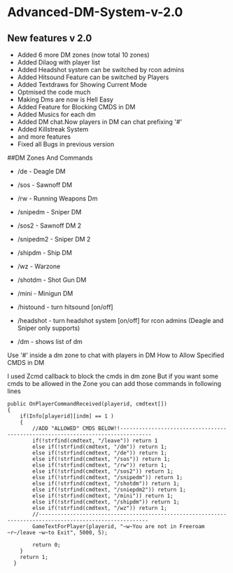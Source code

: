 # Advanced-DM-System-v-2.0

## New features v 2.0
* Added 6 more DM zones (now total 10 zones)
* Added Dilaog with player list
* Added Headshot system can be switched by rcon admins
* Added Hitsound Feature can be switched by Players
* Added Textdraws for Showing Current Mode
* Optmised the code much
* Making Dms are now is Hell Easy
* Added Feature for Blocking CMDS in DM
* Added Musics for each dm
* Added DM chat.Now players in DM can chat prefixing '#'
* Added Killstreak System
* and more features
* Fixed all Bugs in previous version

##DM Zones And Commands

* /de - Deagle DM
* /sos - Sawnoff DM
* /rw - Running Weapons Dm
* /snipedm - Sniper DM
* /sos2 - Sawnoff DM 2
* /snipedm2 - Sniper DM 2
* /shipdm - Ship DM
* /wz - Warzone
* /shotdm - Shot Gun DM
* /mini - Minigun DM

* /histound - turn hitsound [on/off]
* /headshot - turn headshot system [on/off] for rcon admins (Deagle and Sniper only supports) 
* /dm - shows list of dm 

Use '#' inside a dm zone to chat with players in DM
How to Allow Specified CMDS in DM

I used Zcmd callback to block the cmds in dm zone But if you want some cmds to be allowed in the Zone you can add those commands in following lines

```pawn
public OnPlayerCommandReceived(playerid, cmdtext[]) 
{ 
    if(Info[playerid][indm] == 1 ) 
    { 
        //ADD "ALLOWED" CMDS BELOW!!-------------------------------------------------------------------------------- 
        if(!strfind(cmdtext, "/leave")) return 1 
        else if(!strfind(cmdtext, "/dm")) return 1; 
        else if(!strfind(cmdtext, "/de")) return 1; 
        else if(!strfind(cmdtext, "/sos")) return 1; 
        else if(!strfind(cmdtext, "/rw")) return 1; 
        else if(!strfind(cmdtext, "/sos2")) return 1; 
        else if(!strfind(cmdtext, "/snipedm")) return 1; 
        else if(!strfind(cmdtext, "/shotdm")) return 1; 
        else if(!strfind(cmdtext, "/sniepdm2")) return 1; 
        else if(!strfind(cmdtext, "/mini")) return 1; 
        else if(!strfind(cmdtext, "/shipdm")) return 1; 
        else if(!strfind(cmdtext, "/wz")) return 1; 
        //--------------------------------------------------------------------------------------------------------- 
        GameTextForPlayer(playerid, "~w~You are not in Freeroam ~r~/leave ~w~to Exit", 5000, 5); 
        
        return 0; 
    } 
    return 1; 
  }  
  
